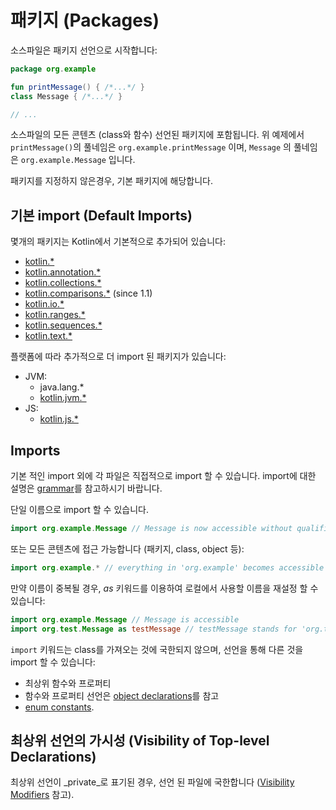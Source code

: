 # 패키지 \(Packages\)

소스파일은 패키지 선언으로 시작합니다:

```kotlin
package org.example

fun printMessage() { /*...*/ }
class Message { /*...*/ }

// ...
```

소스파일의 모든 콘텐츠 \(class와 함수\) 선언된 패키지에 포함됩니다. 위 예제에서 `printMessage()`의 풀네임은 `org.example.printMessage` 이며, `Message` 의 풀네임은 `org.example.Message` 입니다.

패키지를 지정하지 않은경우, 기본 패키지에 해당합니다.

## 기본 import \(Default Imports\)

몇개의 패키지는 Kotlin에서 기본적으로 추가되어 있습니다:

* [kotlin.\*](https://kotlinlang.org/api/latest/jvm/stdlib/kotlin/index.html)
* [kotlin.annotation.\*](https://kotlinlang.org/api/latest/jvm/stdlib/kotlin.annotation/index.html)
* [kotlin.collections.\*](https://kotlinlang.org/api/latest/jvm/stdlib/kotlin.collections/index.html)
* [kotlin.comparisons.\*](https://kotlinlang.org/api/latest/jvm/stdlib/kotlin.comparisons/index.html)  \(since 1.1\)
* [kotlin.io.\*](https://kotlinlang.org/api/latest/jvm/stdlib/kotlin.io/index.html)
* [kotlin.ranges.\*](https://kotlinlang.org/api/latest/jvm/stdlib/kotlin.ranges/index.html)
* [kotlin.sequences.\*](https://kotlinlang.org/api/latest/jvm/stdlib/kotlin.sequences/index.html)
* [kotlin.text.\*](https://kotlinlang.org/api/latest/jvm/stdlib/kotlin.text/index.html)

플랫폼에 따라 추가적으로 더 import 된 패키지가 있습니다:

* JVM:
  * java.lang.\*
  * [kotlin.jvm.\*](https://kotlinlang.org/api/latest/jvm/stdlib/kotlin.jvm/index.html)
* JS:
  * [kotlin.js.\*](https://kotlinlang.org/api/latest/jvm/stdlib/kotlin.js/index.html)

## Imports

기본 적인 import 외에 각 파일은 직접적으로 import 할 수 있습니다. import에 대한 설명은 [grammar](https://kotlinlang.org/docs/reference/grammar.html#importHeader)를 참고하시기 바랍니다.

단일 이름으로 import 할 수 있습니다.

```kotlin
import org.example.Message // Message is now accessible without qualification
```

또는 모든 콘텐츠에 접근 가능합니다 \(패키지, class, object 등\):

```kotlin
import org.example.* // everything in 'org.example' becomes accessible
```

만약 이름이 중복될 경우, _as_ 키워드를 이용하여 로컬에서 사용할 이름을 재설정 할 수 있습니다:

```kotlin
import org.example.Message // Message is accessible
import org.test.Message as testMessage // testMessage stands for 'org.test.Message'
```

`import` 키워드는 class를 가져오는 것에 국한되지 않으며, 선언을 통해 다른 것을 import 할 수 있습니다:

* 최상위 함수와 프로퍼티
* 함수와 프로퍼티 선언은 [object declarations](http://app.gitbook.com/@bbiguduk/s/kotlin/language-guide/classes-and-objects/object-expressions-and-declarations#object-declarations)를 참고
* [enum constants](http://app.gitbook.com/@bbiguduk/s/kotlin/language-guide/classes-and-objects/class-enum-classes).

## 최상위 선언의 가시성 \(Visibility of Top-level Declarations\)

최상위 선언이 _private_로 표기된 경우, 선언 된 파일에 국한합니다 \([Visibility Modifiers](http://app.gitbook.com/@bbiguduk/s/kotlin/language-guide/classes-and-objects/visibility-modifiers) 참고\).

